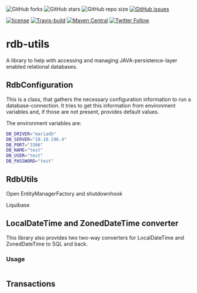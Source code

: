 ![GitHub forks](https://img.shields.io/github/forks/UnterrainerInformatik/java-rdb-utils?style=social) ![GitHub stars](https://img.shields.io/github/stars/UnterrainerInformatik/java-rdb-utils?style=social) ![GitHub repo size](https://img.shields.io/github/repo-size/UnterrainerInformatik/java-rdb-utils) [![GitHub issues](https://img.shields.io/github/issues/UnterrainerInformatik/java-rdb-utils)](https://github.com/UnterrainerInformatik/java-rdb-utils/issues)

[![license](https://img.shields.io/github/license/unterrainerinformatik/FiniteStateMachine.svg?maxAge=2592000)](http://unlicense.org) [![Travis-build](https://travis-ci.org/UnterrainerInformatik/java-rdb-utils.svg?branch=master)](https://travis-ci.org/github/UnterrainerInformatik/java-rdb-utils) [![Maven Central](https://img.shields.io/maven-central/v/info.unterrainer.commons/rdb-utils)](https://search.maven.org/artifact/org.webjars.npm/rdb-utils) [![Twitter Follow](https://img.shields.io/twitter/follow/throbax.svg?style=social&label=Follow&maxAge=2592000)](https://twitter.com/throbax)




# rdb-utils

A library to help with accessing and managing JAVA-persistence-layer enabled relational databases.

## RdbConfiguration

This is a class, that gathers the necessary configuration information to run a database-connection. It tries to get this information from environment variables and, if those are not present, provides default values.

The environment variables are:

```bash
DB_DRIVER="mariadb"
DB_SERVER="10.10.196.4"
DB_PORT="3306"
DB_NAME="test"
DB_USER="test"
DB_PASSWORD="test"
```



## RdbUtils

Open EntityManagerFactory and shutdownhook

Liquibase



## LocalDateTime and ZonedDateTime converter

This library also provides two two-way converters for LocalDateTime and ZonedDateTime to SQL and back.

### Usage

```java

```



## Transactions

